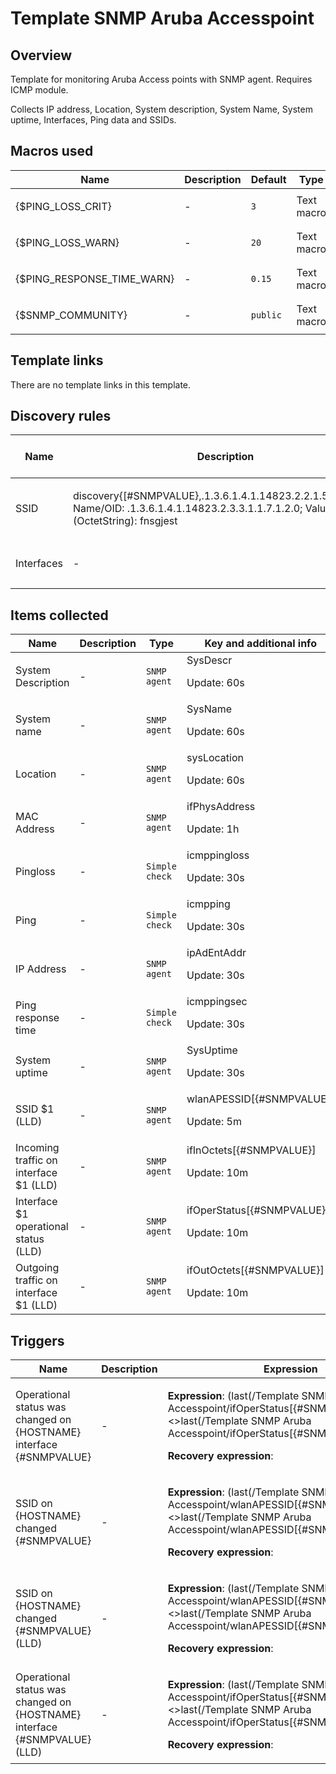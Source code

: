 # Template SNMP Aruba Accesspoint

## Overview

Template for monitoring Aruba Access points with SNMP agent. Requires ICMP module.


Collects IP address, Location, System description, System Name, System uptime, Interfaces, Ping data and SSIDs.



## Macros used

|Name|Description|Default|Type|
|----|-----------|-------|----|
|{$PING_LOSS_CRIT}|<p>-</p>|`3`|Text macro|
|{$PING_LOSS_WARN}|<p>-</p>|`20`|Text macro|
|{$PING_RESPONSE_TIME_WARN}|<p>-</p>|`0.15`|Text macro|
|{$SNMP_COMMUNITY}|<p>-</p>|`public`|Text macro|
## Template links

There are no template links in this template.

## Discovery rules

|Name|Description|Type|Key and additional info|
|----|-----------|----|----|
|SSID|<p>discovery{[#SNMPVALUE},.1.3.6.1.4.1.14823.2.2.1.5.2.1.7.1.2] Name/OID: .1.3.6.1.4.1.14823.2.3.3.1.1.7.1.2.0; Value (OctetString): fnsgjest</p>|`SNMP agent`|wlanAPESSID<p>Update: 5m</p>|
|Interfaces|<p>-</p>|`SNMP agent`|ifDescr<p>Update: 10m</p>|
## Items collected

|Name|Description|Type|Key and additional info|
|----|-----------|----|----|
|System Description|<p>-</p>|`SNMP agent`|SysDescr<p>Update: 60s</p>|
|System name|<p>-</p>|`SNMP agent`|SysName<p>Update: 60s</p>|
|Location|<p>-</p>|`SNMP agent`|sysLocation<p>Update: 60s</p>|
|MAC Address|<p>-</p>|`SNMP agent`|ifPhysAddress<p>Update: 1h</p>|
|Pingloss|<p>-</p>|`Simple check`|icmppingloss<p>Update: 30s</p>|
|Ping|<p>-</p>|`Simple check`|icmpping<p>Update: 30s</p>|
|IP Address|<p>-</p>|`SNMP agent`|ipAdEntAddr<p>Update: 30s</p>|
|Ping response time|<p>-</p>|`Simple check`|icmppingsec<p>Update: 30s</p>|
|System uptime|<p>-</p>|`SNMP agent`|SysUptime<p>Update: 30s</p>|
|SSID $1 (LLD)|<p>-</p>|`SNMP agent`|wlanAPESSID[{#SNMPVALUE}]<p>Update: 5m</p>|
|Incoming traffic on interface $1 (LLD)|<p>-</p>|`SNMP agent`|ifInOctets[{#SNMPVALUE}]<p>Update: 10m</p>|
|Interface $1 operational status (LLD)|<p>-</p>|`SNMP agent`|ifOperStatus[{#SNMPVALUE}]<p>Update: 10m</p>|
|Outgoing traffic on interface $1 (LLD)|<p>-</p>|`SNMP agent`|ifOutOctets[{#SNMPVALUE}]<p>Update: 10m</p>|
## Triggers

|Name|Description|Expression|Priority|
|----|-----------|----------|--------|
|Operational status was changed on {HOSTNAME} interface {#SNMPVALUE}|<p>-</p>|<p>**Expression**: (last(/Template SNMP Aruba Accesspoint/ifOperStatus[{#SNMPVALUE}],#1)<>last(/Template SNMP Aruba Accesspoint/ifOperStatus[{#SNMPVALUE}],#2))=1</p><p>**Recovery expression**: </p>|average|
|SSID on {HOSTNAME} changed {#SNMPVALUE}|<p>-</p>|<p>**Expression**: (last(/Template SNMP Aruba Accesspoint/wlanAPESSID[{#SNMPVALUE}],#1)<>last(/Template SNMP Aruba Accesspoint/wlanAPESSID[{#SNMPVALUE}],#2))=1</p><p>**Recovery expression**: </p>|average|
|SSID on {HOSTNAME} changed {#SNMPVALUE} (LLD)|<p>-</p>|<p>**Expression**: (last(/Template SNMP Aruba Accesspoint/wlanAPESSID[{#SNMPVALUE}],#1)<>last(/Template SNMP Aruba Accesspoint/wlanAPESSID[{#SNMPVALUE}],#2))=1</p><p>**Recovery expression**: </p>|average|
|Operational status was changed on {HOSTNAME} interface {#SNMPVALUE} (LLD)|<p>-</p>|<p>**Expression**: (last(/Template SNMP Aruba Accesspoint/ifOperStatus[{#SNMPVALUE}],#1)<>last(/Template SNMP Aruba Accesspoint/ifOperStatus[{#SNMPVALUE}],#2))=1</p><p>**Recovery expression**: </p>|average|
